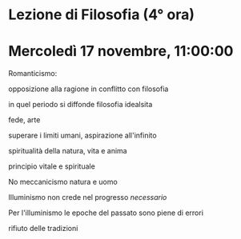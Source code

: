# Lezione di Filosofia (4° ora)
# Mercoledì 17 novembre, 11:00:00

Romanticismo:

opposizione alla ragione in conflitto con filosofia

in quel periodo si diffonde filosofia idealsita


fede, arte

superare i limiti umani, aspirazione all'infinito

spiritualità della natura, vita e anima

principio vitale e spirituale

No meccanicismo natura e uomo


Illuminismo non crede nel progresso _necessario_

Per l'illuminismo le epoche del passato sono piene di errori

rifiuto delle tradizioni


<!--stackedit_data:
eyJoaXN0b3J5IjpbNDYyNTkzNDY3XX0=
-->